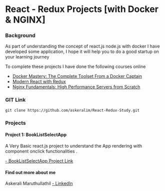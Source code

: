 # React - Redux Projects [with Docker & NGINX]
### Background
As part of understanding the concept of react.js node.js with docker I have developed some application, I hope it will help you to do a good startup on your learning journey

To complete these projects I have done the following courses online
* [Docker Mastery: The Complete Toolset From a Docker Captain](https://www.udemy.com/docker-mastery/) 
* [Modern React with Redux](https://www.udemy.com/react-redux) 
* [Nginx Fundamentals: High Performance Servers from Scratch](https://www.udemy.com/nginx-fundamentals) 

### GIT Link
```
git clone https://github.com/askeralim/React-Redux-Study.git
```
### Projects
#### Project 1: BookListSelectApp 
A Very Basic react.js project to understand the App rendering with component onclick functionalities .

[- BookListSelectApp Project Link](https://github.com/askeralim/React-Redux-Study/tree/master/BookListSelectApp) 



#### Find out more about me

Askerali Maruthullathil [- LinkedIn](http://linkedin.com/in/askeralim) 
